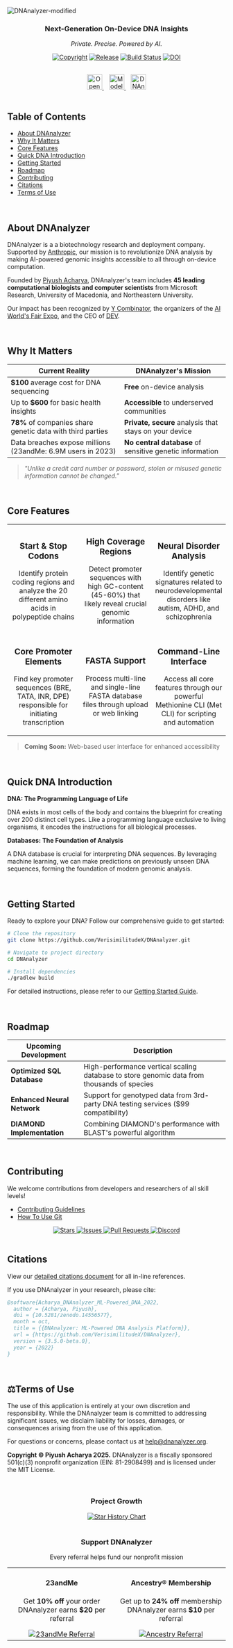 ![DNAnalyzer-modified](https://user-images.githubusercontent.com/96280466/221687615-698969a1-8d39-4278-aa92-8f713625f165.png)

<div align="center">
<h3>Next-Generation On-Device DNA Insights</h3>
<p><i>Private. Precise. Powered by AI.</i></p>

[![Copyright](https://img.shields.io/badge/copyright-2025-blue?style=for-the-badge)](https://github.com/VERISIMILITUDEX/DNAnalyzer)
[![Release](https://img.shields.io/github/v/release/VERISIMILITUDEX/DNAnalyzer?style=for-the-badge&color=green)](https://github.com/VERISIMILITUDEX/DNAnalyzer/releases)
[![Build Status](https://img.shields.io/github/actions/workflow/status/VerisimilitudeX/DNAnalyzer/gradle.yml?style=for-the-badge)](https://github.com/VerisimilitudeX/DNAnalyzer/actions/workflows/gradle.yml)
[![DOI](https://img.shields.io/badge/DOI-10.5281%2Fzenodo.14556578-blue?style=for-the-badge)](https://zenodo.org/records/14556578)

<br>

<a href="https://github.com/codespaces/new?hide_repo_select=true&ref=main&repo=519909104&machine=largePremiumLinux&location=WestUs&skip_quickstart=true&geo=UsWest">
    <img src="https://github.com/codespaces/badge.svg" alt="Open in GitHub Codespaces" style="height: 35px" />
</a>&nbsp;&nbsp;
<a href="https://huggingface.co/DNAnalyzer">
    <img src="https://huggingface.co/datasets/huggingface/badges/resolve/main/sign-in-with-huggingface-xl-dark.svg" alt="Model in Hugging Face" style="height: 35px" />
</a>&nbsp;&nbsp;
<a href="https://www.producthunt.com/posts/dnanalyzer?utm_source=badge-featured&utm_medium=badge&utm_souce=badge-dnanalyzer">
    <img src="https://api.producthunt.com/widgets/embed-image/v1/featured.svg?post_id=401710&theme=dark" alt="DNAnalyzer on Product Hunt" style="height: 35px" />
</a>

</div>

<br>

## Table of Contents

- [About DNAnalyzer](#-about-dnanalyzer)
- [Why It Matters](#-why-it-matters)
- [Core Features](#-core-features)
- [Quick DNA Introduction](#-quick-dna-introduction)
- [Getting Started](#-getting-started)
- [Roadmap](#-roadmap)
- [Contributing](#-contributing)
- [Citations](#-citations)
- [Terms of Use](#-terms-of-use)

<br>

## About DNAnalyzer

DNAnalyzer is a a biotechnology research and deployment company. Supported by [Anthropic](http://anthropic.com/), our mission is to revolutionize DNA analysis by making AI-powered genomic insights accessible to all through on-device computation.

Founded by [Piyush Acharya](https://github.com/VerisimilitudeX), DNAnalyzer's team includes **45 leading computational biologists and computer scientists** from Microsoft Research, University of Macedonia, and Northeastern University.

Our impact has been recognized by [Y Combinator](https://www.ycombinator.com/), the organizers of the [AI World's Fair Expo](https://www.ai.engineer/worldsfair), and the CEO of [DEV](https://dev.to/).

<br>

## Why It Matters

<div align="center">

| Current Reality | DNAnalyzer's Mission |
|---|---|
| **$100** average cost for DNA sequencing | **Free** on-device analysis |
| Up to **$600** for basic health insights | **Accessible** to underserved communities |
| **78%** of companies share genetic data with third parties | **Private, secure** analysis that stays on your device |
| Data breaches expose millions (23andMe: 6.9M users in 2023) | **No central database** of sensitive genetic information |

</div>

> *"Unlike a credit card number or password, stolen or misused genetic information cannot be changed."*

<br>

## Core Features

<table>
  <tr>
    <td width="33%" align="center">
      <h3>Start & Stop Codons</h3>
      <p>Identify protein coding regions and analyze the 20 different amino acids in polypeptide chains</p>
    </td>
    <td width="33%" align="center">
      <h3>High Coverage Regions</h3>
      <p>Detect promoter sequences with high GC-content (45-60%) that likely reveal crucial genomic information</p>
    </td>
    <td width="33%" align="center">
      <h3>Neural Disorder Analysis</h3>
      <p>Identify genetic signatures related to neurodevelopmental disorders like autism, ADHD, and schizophrenia</p>
    </td>
  </tr>
  <tr>
    <td width="33%" align="center">
      <h3>Core Promoter Elements</h3>
      <p>Find key promoter sequences (BRE, TATA, INR, DPE) responsible for initiating transcription</p>
    </td>
    <td width="33%" align="center">
      <h3>FASTA Support</h3>
      <p>Process multi-line and single-line FASTA database files through upload or web linking</p>
    </td>
    <td width="33%" align="center">
      <h3>Command-Line Interface</h3>
      <p>Access all core features through our powerful Methionine CLI (Met CLI) for scripting and automation</p>
    </td>
  </tr>
</table>

> **Coming Soon:** Web-based user interface for enhanced accessibility

<br>

## Quick DNA Introduction

**DNA: The Programming Language of Life**

DNA exists in most cells of the body and contains the blueprint for creating over 200 distinct cell types. Like a programming language exclusive to living organisms, it encodes the instructions for all biological processes.

**Databases: The Foundation of Analysis**

A DNA database is crucial for interpreting DNA sequences. By leveraging machine learning, we can make predictions on previously unseen DNA sequences, forming the foundation of modern genomic analysis.

<br>

## Getting Started

Ready to explore your DNA? Follow our comprehensive guide to get started:

```bash
# Clone the repository
git clone https://github.com/VerisimilitudeX/DNAnalyzer.git

# Navigate to project directory
cd DNAnalyzer

# Install dependencies
./gradlew build
```

For detailed instructions, please refer to our [Getting Started Guide](docs/getting-started.md).

<br>

## Roadmap

<div align="center">

| Upcoming Development | Description |
|---|---|
| **Optimized SQL Database** | High-performance vertical scaling database to store genomic data from thousands of species |
| **Enhanced Neural Network** | Support for genotyped data from 3rd-party DNA testing services ($99 compatibility) |
| **DIAMOND Implementation** | Combining DIAMOND's performance with BLAST's powerful algorithm |

</div>

<br>

## Contributing

We welcome contributions from developers and researchers of all skill levels!

- [Contributing Guidelines](./docs/contributing/Contribution_Guidelines.md)
- [How To Use Git](./docs/contributing/CONTRIBUTING.md)

<div align="center">
  <a href="https://github.com/VerisimilitudeX/DNAnalyzer/stargazers">
    <img src="https://img.shields.io/github/stars/VerisimilitudeX/DNAnalyzer?style=for-the-badge&color=yellow" alt="Stars">
  </a>
  <a href="https://github.com/VerisimilitudeX/DNAnalyzer/issues">
    <img src="https://img.shields.io/github/issues/VerisimilitudeX/DNAnalyzer?style=for-the-badge" alt="Issues">
  </a>
  <a href="https://github.com/VerisimilitudeX/DNAnalyzer/pulls">
    <img src="https://img.shields.io/github/issues-pr/VerisimilitudeX/DNAnalyzer?style=for-the-badge" alt="Pull Requests">
  </a>
  <a href="https://discord.gg/X3YCvGf2Ug">
    <img src="https://img.shields.io/discord/1033196198816915516?style=for-the-badge&logo=discord&logoColor=white" alt="Discord">
  </a>
</div>

<br>

## Citations

View our [detailed citations document](docs/citations.md) for all in-line references.

If you use DNAnalyzer in your research, please cite:

```bibtex
@software{Acharya_DNAnalyzer_ML-Powered_DNA_2022,
  author = {Acharya, Piyush},
  doi = {10.5281/zenodo.14556577},
  month = oct,
  title = {{DNAnalyzer: ML-Powered DNA Analysis Platform}},
  url = {https://github.com/VerisimilitudeX/DNAnalyzer},
  version = {3.5.0-beta.0},
  year = {2022}
}
```

<br>

## ⚖Terms of Use

The use of this application is entirely at your own discretion and responsibility. While the DNAnalyzer team is committed to addressing significant issues, we disclaim liability for losses, damages, or consequences arising from the use of this application.

For questions or concerns, please contact us at help@dnanalyzer.org.

**Copyright © Piyush Acharya 2025.** DNAnalyzer is a fiscally sponsored 501(c)(3) nonprofit organization (EIN: 81-2908499) and is licensed under the MIT License.

<br>

<div align="center">
  <h3>Project Growth</h3>
  <a href="https://star-history.com/#VerisimilitudeX/DNAnalyzer&Date">
    <picture>
      <source media="(prefers-color-scheme: dark)" srcset="https://api.star-history.com/svg?repos=VerisimilitudeX/DNAnalyzer&type=Date&theme=dark" />
      <source media="(prefers-color-scheme: light)" srcset="https://api.star-history.com/svg?repos=VerisimilitudeX/DNAnalyzer&type=Date" />
      <img alt="Star History Chart" src="https://api.star-history.com/svg?repos=VerisimilitudeX/DNAnalyzer&type=Date" />
    </picture>
  </a>
</div>

<br>

<div align="center">
  <h3>Support DNAnalyzer</h3>
  <p>Every referral helps fund our nonprofit mission</p>

  <table>
    <tr>
      <td align="center">
        <h4>23andMe</h4>
        <p>Get <strong>10% off</strong> your order<br>DNAnalyzer earns <strong>$20</strong> per referral</p>
        <a href="https://refer.23andme.com/s/ruxd4" target="_blank">
          <img src="https://img.shields.io/badge/Get_10%25_Off-23andMe-4285F4?style=for-the-badge" alt="23andMe Referral">
        </a>
      </td>
      <td align="center">
        <h4>Ancestry® Membership</h4>
        <p>Get up to <strong>24% off</strong> membership<br>DNAnalyzer earns <strong>$10</strong> per referral</p>
        <a href="https://refer.ancestry.com/verisimilitude11!6699046cdf!a" target="_blank">
          <img src="https://img.shields.io/badge/Get_24%25_Off-Ancestry-83C36D?style=for-the-badge" alt="Ancestry Referral">
        </a>
      </td>
    </tr>
  </table>
</div>
